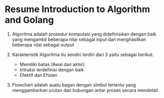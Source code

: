 # Resume Introduction to Algorithm and Golang

1. Algoritma adalah prosedur komputasi yang didefinisikan dengan baik yang mengambil beberapa nilai sebagai input dan menghasilkan beberapa nilai sebagai output

2. Karakteristik Algoritma itu sendiri terdiri dari 3 yaitu sebagai berikut. 
   - Memiliki batas (Awal dan akhir)
   - Intruksi terdefinisi dengan baik
   - Efektif dan Efisien
2. Flowchart adalah suatu bagan dengan simbol tertentu yang menggambarkan urutan dan hubungan antar proses secara mendetail.
